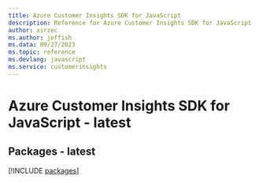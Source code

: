```yaml
---
title: Azure Customer Insights SDK for JavaScript
description: Reference for Azure Customer Insights SDK for JavaScript
author: xirzec
ms.author: jeffish
ms.data: 09/27/2023
ms.topic: reference
ms.devlang: javascript
ms.service: customerinsights
---
```

# Azure Customer Insights SDK for JavaScript - latest
## Packages - latest
[!INCLUDE [packages](customer-insights-index.md)]